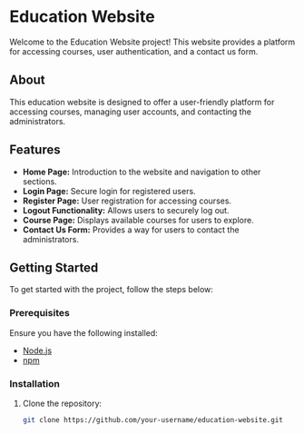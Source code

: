 # Education Website

Welcome to the Education Website project! This website provides a platform for accessing courses, user authentication, and a contact us form.



## About

This education website is designed to offer a user-friendly platform for accessing courses, managing user accounts, and contacting the administrators.

## Features

- **Home Page:** Introduction to the website and navigation to other sections.
- **Login Page:** Secure login for registered users.
- **Register Page:** User registration for accessing courses.
- **Logout Functionality:** Allows users to securely log out.
- **Course Page:** Displays available courses for users to explore.
- **Contact Us Form:** Provides a way for users to contact the administrators.

## Getting Started

To get started with the project, follow the steps below:

### Prerequisites

Ensure you have the following installed:

- [Node.js](https://nodejs.org/)
- [npm](https://www.npmjs.com/)

### Installation

1. Clone the repository:

   ```bash
   git clone https://github.com/your-username/education-website.git
